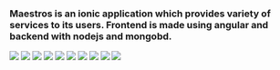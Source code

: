 ### Maestros is an ionic application which provides variety of services to its users. Frontend is made using angular and backend with nodejs and mongobd.

<img src = "screenshots/1.png">
<img src = "screenshots/2.png">
<img src = "screenshots/3.png">
<img src = "screenshots/4.png">
<img src = "screenshots/5.png">
<img src = "screenshots/6.png">
<img src = "screenshots/7.png">
<img src = "screenshots/8.png">
<img src = "screenshots/9.png">
<img src = "screenshots/10.png">